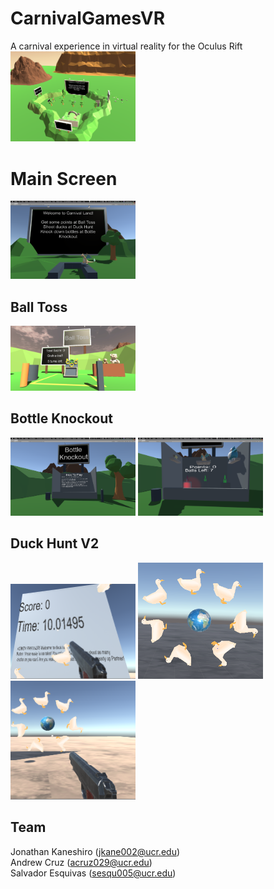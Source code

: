 # CarnivalGamesVR
A carnival experience in virtual reality for the Oculus Rift
<img src="https://github.com/jkane002/CarnivalGamesVR/blob/master/img/carnival.png"  width="200"/>


# Main Screen
<img src="https://github.com/jkane002/CarnivalGamesVR/blob/master/img/image2.png"  width="200"/>


## Ball Toss
<img src="https://github.com/jkane002/CarnivalGamesVR/blob/master/img/balltoss.png"  width="200"/>


## Bottle Knockout
<img src="https://github.com/jkane002/CarnivalGamesVR/blob/master/img/image4.png"  width="200"/>
<img src="https://github.com/jkane002/CarnivalGamesVR/blob/master/img/image1.png"  width="200"/>


## Duck Hunt V2
<img src="https://github.com/jkane002/CarnivalGamesVR/blob/master/img/image6.png"  width="200"/>
<img src="https://github.com/jkane002/CarnivalGamesVR/blob/master/img/image7.png"  width="200"/>
<img src="https://github.com/jkane002/CarnivalGamesVR/blob/master/img/image9.png"  width="200"/>



## Team
Jonathan Kaneshiro (jkane002@ucr.edu)<br>
Andrew Cruz (acruz029@ucr.edu)<br>
Salvador Esquivas (sesqu005@ucr.edu)
